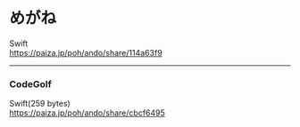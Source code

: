 めがね
======
  
  
Swift  
https://paiza.jp/poh/ando/share/114a63f9  
  

------  

### CodeGolf  

Swift(259 bytes)  
https://paiza.jp/poh/ando/share/cbcf6495   

